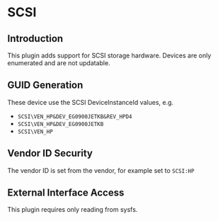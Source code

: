# SCSI

## Introduction

This plugin adds support for SCSI storage hardware. Devices are only enumerated
and are not updatable.

## GUID Generation

These device use the SCSI DeviceInstanceId values, e.g.

* `SCSI\VEN_HP&DEV_EG0900JETKB&REV_HPD4`
* `SCSI\VEN_HP&DEV_EG0900JETKB`
* `SCSI\VEN_HP`

## Vendor ID Security

The vendor ID is set from the vendor, for example set to `SCSI:HP`

## External Interface Access

This plugin requires only reading from sysfs.

